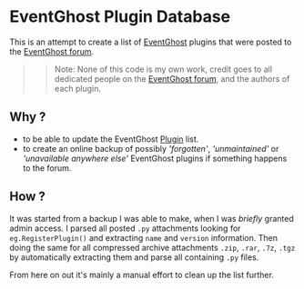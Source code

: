 # EventGhost Plugin Database

This is an attempt to create a list of [EventGhost](https://github.com/EventGhost/EventGhost) plugins that were posted to the [EventGhost forum](http://www.eventghost.org/forum).

>> Note: None of this code is my own work, credit goes to all dedicated people on the [EventGhost forum](http://www.eventghost.org/forum), and the authors of each plugin.

## Why ?

* to be able to update the EventGhost [Plugin](https://github.com/EventGhost/EventGhost/wiki/Plugins) list.
* to create an online backup of possibly *'forgotten'*, *'unmaintained'* or *'unavailable anywhere else'* EventGhost plugins if something happens to the forum.

## How ?

It was started from a backup I was able to make, when I was *briefly* granted admin access. 
I parsed all posted `.py` attachments looking for `eg.RegisterPlugin()` and extracting `name` and `version` information. 
Then doing the same for all compressed archive attachments `.zip`, `.rar`, `.7z`, `.tgz` by automatically extracting them and parse all containing `.py` files.

From here on out it's mainly a manual effort to clean up the list further.